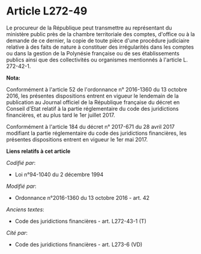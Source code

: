 # Article L272-49

Le procureur de la République peut transmettre au représentant du ministère public près de la chambre territoriale des
comptes, d'office ou à la demande de ce dernier, la copie de toute pièce d'une procédure judiciaire relative à des faits de
nature à constituer des irrégularités dans les comptes ou dans la gestion de la Polynésie française ou de ses établissements
publics ainsi que  des collectivités ou organismes mentionnés à l'article L. 272-42-1.

**Nota:**

Conformément à l'article 52 de l'ordonnance n° 2016-1360 du 13 octobre 2016, les présentes dispositions entrent en vigueur le
lendemain de la publication au Journal officiel de la République française du décret en Conseil d'Etat relatif à la partie
réglementaire du code des juridictions financières, et au plus tard le 1er juillet 2017.

Conformément à l'article 184 du décret n° 2017-671 du 28 avril 2017 modifiant la partie réglementaire du code des
juridictions financières, les présentes dispositions entrent en vigueur le 1er mai 2017.

**Liens relatifs à cet article**

_Codifié par_:

  - Loi n°94-1040 du 2 décembre 1994

_Modifié par_:

  - Ordonnance n°2016-1360 du 13 octobre 2016 - art. 42

_Anciens textes_:

  - Code des juridictions financières - art. L272-43-1 (T)

_Cité par_:

  - Code des juridictions financières - art. L273-6 (VD)
